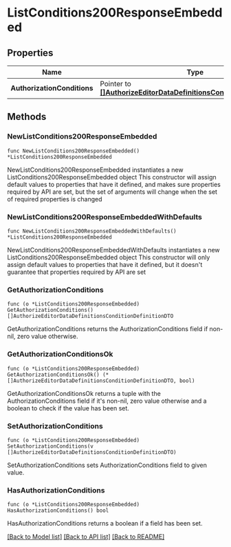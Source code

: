 # ListConditions200ResponseEmbedded

## Properties

Name | Type | Description | Notes
------------ | ------------- | ------------- | -------------
**AuthorizationConditions** | Pointer to [**[]AuthorizeEditorDataDefinitionsConditionDefinitionDTO**](AuthorizeEditorDataDefinitionsConditionDefinitionDTO.md) |  | [optional] 

## Methods

### NewListConditions200ResponseEmbedded

`func NewListConditions200ResponseEmbedded() *ListConditions200ResponseEmbedded`

NewListConditions200ResponseEmbedded instantiates a new ListConditions200ResponseEmbedded object
This constructor will assign default values to properties that have it defined,
and makes sure properties required by API are set, but the set of arguments
will change when the set of required properties is changed

### NewListConditions200ResponseEmbeddedWithDefaults

`func NewListConditions200ResponseEmbeddedWithDefaults() *ListConditions200ResponseEmbedded`

NewListConditions200ResponseEmbeddedWithDefaults instantiates a new ListConditions200ResponseEmbedded object
This constructor will only assign default values to properties that have it defined,
but it doesn't guarantee that properties required by API are set

### GetAuthorizationConditions

`func (o *ListConditions200ResponseEmbedded) GetAuthorizationConditions() []AuthorizeEditorDataDefinitionsConditionDefinitionDTO`

GetAuthorizationConditions returns the AuthorizationConditions field if non-nil, zero value otherwise.

### GetAuthorizationConditionsOk

`func (o *ListConditions200ResponseEmbedded) GetAuthorizationConditionsOk() (*[]AuthorizeEditorDataDefinitionsConditionDefinitionDTO, bool)`

GetAuthorizationConditionsOk returns a tuple with the AuthorizationConditions field if it's non-nil, zero value otherwise
and a boolean to check if the value has been set.

### SetAuthorizationConditions

`func (o *ListConditions200ResponseEmbedded) SetAuthorizationConditions(v []AuthorizeEditorDataDefinitionsConditionDefinitionDTO)`

SetAuthorizationConditions sets AuthorizationConditions field to given value.

### HasAuthorizationConditions

`func (o *ListConditions200ResponseEmbedded) HasAuthorizationConditions() bool`

HasAuthorizationConditions returns a boolean if a field has been set.


[[Back to Model list]](../README.md#documentation-for-models) [[Back to API list]](../README.md#documentation-for-api-endpoints) [[Back to README]](../README.md)


